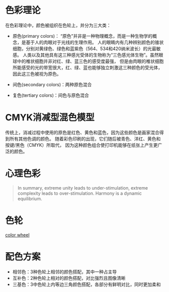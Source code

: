 # 色彩理论
在色彩理论中，颜色被组织在色轮上，并分为三大类：

* 原色(primary colors)：
“原色”并非是一种物理概念，而是一种生物学的概念，是基于人的肉眼对于光线的生理作用。
人的眼睛内有几种辨别颜色的锥状细胞，分别对黄绿色、绿色和蓝紫色（564、534和420纳米波长）的光最敏感。
人类以及其他具有这三种感光受体的生物称为“三色感光体生物”。虽然眼球中的椎状细胞并非对红、绿、蓝三色的感受度最强，
但是由肉眼的椎状细胞所能感受的光的带宽很大，红、绿、蓝也能够独立刺激这三种颜色的受光体，因此这三色被视为原色。

* 间色(secondary colors)：两种原色混合

* 复色(tertiary colors)：间色与原色混合

# CMYK消减型混色模型
传统上，消减过程中使用的原色是红色、黄色和蓝色，因为这些颜色是画家混合得到所有其他色调的颜色。
随着彩色印刷的出现，它们随后被青色、洋红、黄色和按键/黑色（CMYK）所取代，
因为这种颜色组合使打印机能够在纸张上产生更广泛的颜色。

# 心理色彩
> In summary, extreme unity leads to under-stimulation, extreme complexity leads to over-stimulation.
> Harmony is a dynamic equilibrium.

# 色轮
[color wheel](https://99designs-blog.imgix.net/blog/wp-content/uploads/2017/02/Color-Wheel-2.gif?auto=format&q=60&fit=max&w=930)

# 配色方案
* 相邻色：3种色轮上相邻的颜色搭配，其中一种占主导
* 互补色：2种色轮上相对的颜色搭配，对比强烈且图像清晰
* 三基色：3中色轮上内等边三角颜色搭配，各部分有鲜明对比，同时更加柔和